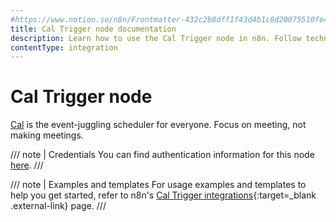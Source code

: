 ```yaml
---
#https://www.notion.so/n8n/Frontmatter-432c2b8dff1f43d4b1c8d20075510fe4
title: Cal Trigger node documentation
description: Learn how to use the Cal Trigger node in n8n. Follow technical documentation to integrate Cal Trigger node into your workflows.
contentType: integration
---
```


# Cal Trigger node

[Cal](https://cal.com/) is the event-juggling scheduler for everyone. Focus on meeting, not making meetings.

/// note | Credentials
You can find authentication information for this node [here](/integrations/builtin/credentials/cal/).
///

///  note  | Examples and templates
For usage examples and templates to help you get started, refer to n8n's [Cal Trigger integrations](https://n8n.io/integrations/cal-trigger/){:target=_blank .external-link} page.
///


